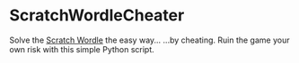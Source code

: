 # ScratchWordleCheater
Solve the [Scratch Wordle](https://scratch.mit.edu/projects/632326191) the easy way... ...by cheating. Ruin the game your own risk with this simple Python script.

